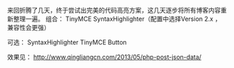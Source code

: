 <!--
author: admin
date: 2013-06-01
title: wordpress完美高亮方案
tags: 
category: 暂未分类
status: publish
summary: 来回折腾了几天，终于尝试出完美的代码高亮方案，这几天逐步将所有博客内容重新整理一遍。组合：TinyMCESyntaxHighlighter（配置中选择Version 2.x ，兼容性会更强）可选：SyntaxHighlighter TinyMCE Button效果见：http:/
-->

来回折腾了几天，终于尝试出完美的代码高亮方案，这几天逐步将所有博客内容重新整理一遍。
组合：
TinyMCE
SyntaxHighlighter（配置中选择Version 2.x ，兼容性会更强）

可选：
SyntaxHighlighter TinyMCE Button

效果见：
<a href="http://www.qingliangcn.com/2013/05/php-post-json-data/">http://www.qingliangcn.com/2013/05/php-post-json-data/</a>
